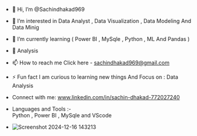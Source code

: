 - 👋 Hi, I’m @Sachindhakad969
- 👀 I’m interested in Data Analyst , Data Visualization , Data Modeling And Data Minig
- 🌱 I’m currently learning ( Power BI , MySqle , Python , ML And Pandas )
- 💞️ Analysis
- 📫 How to reach me Click here - sachindhakad969@gmail.com
- ⚡ Fun fact I am curious to learning new things And Focus  on : Data Analysis
- Connect with me:
  www.linkedin.com/in/sachin-dhakad-772027240



- Languages and Tools :-  
    Python , Power BI , MySqle and VScode
- ![Screenshot 2024-12-16 143213](https://github.com/user-attachments/assets/42138bda-c018-48a5-beb0-52ca0824c719)


<!---
Sachindhakad969/Sachindhakad969 is a ✨ special ✨ repository because its `README.md` (this file) appears on your GitHub profile.
You can click the Preview link to take a look at your changes.
--->
